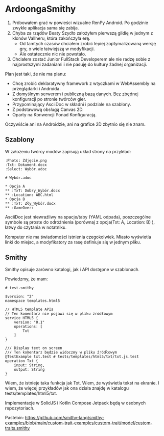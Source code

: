 # ArdoongaSmithy

1. Próbowałem grać w powieści wizualne RenPy Android. Po godzinie zwykle aplikacja sama się zabija.
2. Chyba za rządów Beaty Szydło założyłem pierwszą gildię w jednym z klonów Vallheru, która zakończyła erę.
     - Od tamtych czasów chciałem zrobić lepiej zoptymalizowaną wersję gry, o wiele łatwiejszą w modyfikacji.
     - Ale ostatecznie nic nie powstało.
3. Chciałem zostać Junior FullStack Developerem ale nie radzę sobie z najprostszymi zadaniami i nie pasuję do kultury żadnej organizacji.

Plan jest taki, że nie ma planu:

- Chcę zrobić deklaratywny framework z wtyczkami w WebAssembly na przeglądarki i Androida.
- Z domyślnym serwerem i publiczną bazą danych. Bez zbędnej konfiguracji po stronie twórców gier.
- Przypominający AsciiDoc w składni i podziale na szablony.
- Z podstawową obsługą Canvas 2D.
- Oparty na Konwencji Ponad Konfiguracją.

Oczywiście ani na Androidzie, ani na grafice 2D zbytnio się nie znam.

## Szablony

W założeniu twórcy modów zapisują układ strony na przykład:

```
:Photo: Zdjęcie.png
:Txt: Dokument.docx
:Select: Wybór.adoc
```

```
# Wybór.adoc

* Opcja A
** :TxT: Dobry_Wybór.docx
** :Location: ABC.html
* Opcja B
** :TxT: Zły_Wybór.docx
** :GameOver:
```

AsciiDoc jest niewrażliwy na spacje/taby (YAML odpada), 
poszczególne symbole są proste do odróżnienia (porównaj z opcja(Txt: A, Location: B) ),
łatwy do czytania w notatniku.

Komputer nie ma świadomości istnienia czegokolwiek. 
Miasto wyświetla linki do miejsc, a modyfikatory 
za rasę definiuje się w jednym pliku.

## Smithy

Smithy opisuje zarówno katalogi, jak i API dostępne w szablonach.

Powiedzmy, że mam:

```smithy
# test.smithy

$version: "2"
namespace templates.html5

// HTML5 template APIs
// Ten komentarz nie pojawi się w pliku źródłowym
service HTML5 {
    version: "0.1"
    operations: [
        Txt
    ]
}

/// Display text on screen
/// Ten komentarz będzie widoczny w pliku źródłowym
@TestExample txt.test # tests/templates/html5/txt/txt.js.test
operation Txt {
    input: String,
    output: String
}
```

Wiem, że istnieje taka funkcja jak Txt. Wiem, że wyświetla tekst na ekranie. 
I wiem, że więcej przykładów jak ona działa znajdę w katalogu tests/templates/html5/txt.

Implementacje w SolidJS i Kotlin Compose Jetpack będą w osobnych repozytoriach.

Pastebin: https://github.com/smithy-lang/smithy-examples/blob/main/custom-trait-examples/custom-trait/model/custom-traits.smithy
